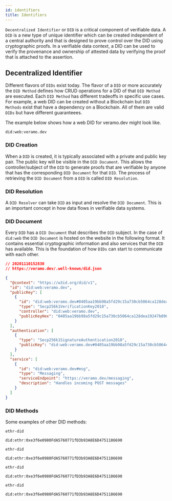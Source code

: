 ```yaml
---
id: identifiers
title: Identifiers
---
```


`Decentralized Identifier` or `DID` is a critical component of verifiable data. A `DID` is a new type of unique identifier which can be created independent of a central authority and that is designed to prove control over the DID using cryptographic proofs. In a verifiable data context, a DID can be used to verify the provenance and ownership of attested data by verifying the proof that is attached to the assertion.

## Decentralized Identifier

Different flavors of `DIDs` exist today. The flavor of a `DID` or more accurately the `DID Method` defines how CRUD operations for a DID of that `DID Method` are executed. Each `DID Method` has different tradeoffs in specific use cases. For example, a web DID can be created without a Blockchain but `DID Methods` exist that have a dependency on a Blockchain. All of them are valid `DIDs` but have different guaranteees.

The example below shows how a web DID for veramo.dev might look like.

```
did:web:veramo.dev
```

### DID Creation

When a `DID` is created, it is typically associated with a private and public key pair. The public key will be visible in the `DID Document`. This allows the controller/subject of the `DID` to generate proofs that are verifiable by anyone that has the corresponding `DID Document` for that `DID`. The process of retrieving the `DID Document` from a `DID` is called `DID Resolution`.

### DID Resolution

A `DID Resolver` can take `DID` as input and resolve the `DID Document`. This is an important concept in how data flows in verifiable data systems.

### DID Document

Every `DID` has a `DID Document` that describes the `DID` subject. In the case of `did:web` the `DID Document` is hosted on the website in the following format. It contains essential cryptographic information and also services that the `DID` has available. This is the foundation of how `DIDs` can start to communicate with each other.

```json
// 20201110152830
// https://veramo.dev/.well-known/did.json

{
  "@context": "https://w3id.org/did/v1",
  "id": "did:web:veramo.dev",
  "publicKey": [
    {
      "id": "did:web:veramo.dev#0405aa19bb98a5fd29c15a730cb5064ca128dea19247b896b1a7bdad0b4bccccda9b47366cd1359e740d938e5a47d7bed0501150e8a1623805ac47c489421b1506",
      "type": "Secp256k1VerificationKey2018",
      "controller": "did:web:veramo.dev",
      "publicKeyHex": "0405aa19bb98a5fd29c15a730cb5064ca128dea19247b896b1a7bdad0b4bccccda9b47366cd1359e740d938e5a47d7bed0501150e8a1623805ac47c489421b1506"
    }
  ],
  "authentication": [
    {
      "type": "Secp256k1SignatureAuthentication2018",
      "publicKey": "did:web:veramo.dev#0405aa19bb98a5fd29c15a730cb5064ca128dea19247b896b1a7bdad0b4bccccda9b47366cd1359e740d938e5a47d7bed0501150e8a1623805ac47c489421b1506"
    }
  ],
  "service": [
    {
      "id": "did:web:veramo.dev#msg",
      "type": "Messaging",
      "serviceEndpoint": "https://veramo.dev/messaging",
      "description": "Handles incoming POST messages"
    }
  ]
}
```

### DID Methods

Some examples of other DID methods:

`ethr-did`

```
did:ethr:0xe3f6e0980FdA5760771fD3b93A8E6D4751186690
```

`ethr-did`

```
did:ethr:0xe3f6e0980FdA5760771fD3b93A8E6D4751186690
```

`ethr-did`

```
did:ethr:0xe3f6e0980FdA5760771fD3b93A8E6D4751186690
```

`ethr-did`

```
did:ethr:0xe3f6e0980FdA5760771fD3b93A8E6D4751186690
```
